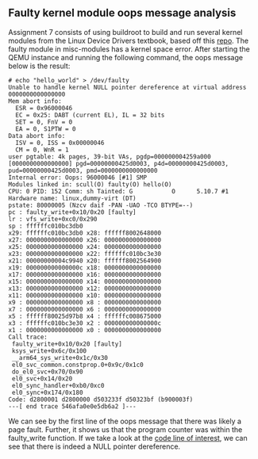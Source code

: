 ## Faulty kernel module oops message analysis

Assignment 7 consists of using buildroot to build and run several kernel modules from the Linux Device Drivers textbook, based off this [repo](https://github.com/martinezjavier/ldd3). 
The faulty module in misc-modules has a kernel space error. After starting the QEMU instance and running the following command, the oops message below is the result: 

```
# echo "hello_world" > /dev/faulty
Unable to handle kernel NULL pointer dereference at virtual address 0000000000000000
Mem abort info:
  ESR = 0x96000046
  EC = 0x25: DABT (current EL), IL = 32 bits
  SET = 0, FnV = 0
  EA = 0, S1PTW = 0
Data abort info:
  ISV = 0, ISS = 0x00000046
  CM = 0, WnR = 1
user pgtable: 4k pages, 39-bit VAs, pgdp=000000004259a000
[0000000000000000] pgd=00000000425d0003, p4d=00000000425d0003, pud=00000000425d0003, pmd=0000000000000000
Internal error: Oops: 96000046 [#1] SMP
Modules linked in: scull(O) faulty(O) hello(O)
CPU: 0 PID: 152 Comm: sh Tainted: G           O      5.10.7 #1
Hardware name: linux,dummy-virt (DT)
pstate: 80000005 (Nzcv daif -PAN -UAO -TCO BTYPE=--)
pc : faulty_write+0x10/0x20 [faulty]
lr : vfs_write+0xc0/0x290
sp : ffffffc010bc3db0
x29: ffffffc010bc3db0 x28: ffffff8002648000
x27: 0000000000000000 x26: 0000000000000000
x25: 0000000000000000 x24: 0000000000000000
x23: 0000000000000000 x22: ffffffc010bc3e30
x21: 00000000004c9940 x20: ffffff8002564900
x19: 000000000000000c x18: 0000000000000000
x17: 0000000000000000 x16: 0000000000000000
x15: 0000000000000000 x14: 0000000000000000
x13: 0000000000000000 x12: 0000000000000000
x11: 0000000000000000 x10: 0000000000000000
x9 : 0000000000000000 x8 : 0000000000000000
x7 : 0000000000000000 x6 : 0000000000000000
x5 : ffffff80025d97b8 x4 : ffffffc008675000
x3 : ffffffc010bc3e30 x2 : 000000000000000c
x1 : 0000000000000000 x0 : 0000000000000000
Call trace:
 faulty_write+0x10/0x20 [faulty]
 ksys_write+0x6c/0x100
 __arm64_sys_write+0x1c/0x30
 el0_svc_common.constprop.0+0x9c/0x1c0
 do_el0_svc+0x70/0x90
 el0_svc+0x14/0x20
 el0_sync_handler+0xb0/0xc0
 el0_sync+0x174/0x180
Code: d2800001 d2800000 d503233f d50323bf (b900003f)
---[ end trace 546afa0e0e5db6a2 ]---
```

We can see by the first line of the oops message that there was likely a page fault. Further, it shows us that the program counter was within the faulty_write function. 
If we take a look at the [code line of interest](https://github.com/cu-ecen-aeld/assignment-7-jmichael16/blob/117fbf20b34fc093e5457008253a505f621f307d/misc-modules/faulty.c#L53),
we can see that there is indeed a NULL pointer dereference. 
